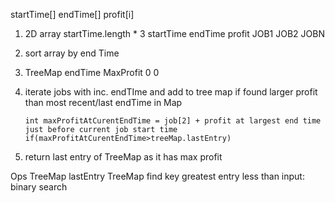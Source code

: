 startTime[]  endTime[]  profit[i]

1. 2D array  startTime.length * 3
  				startTime		endTime		profit
 JOB1
 JOB2
 JOBN 				

2. sort array by end Time

3. TreeMap   endTime		MaxProfit
				0				0

4. 	iterate jobs with inc. endTIme and add to tree map if found larger profit than most recent/last endTime in Map

		int maxProfitAtCurentEndTime = job[2] + profit at largest end time just before current job start time
		if(maxProfitAtCurentEndTime>treeMap.lastEntry)

5. return last entry of TreeMap as it has max profit		


Ops
TreeMap lastEntry
TreeMap find key greatest entry less than input: binary search

